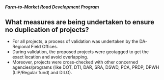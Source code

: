 ##### Farm-to-Market Road Development Program

## What measures are being undertaken to ensure no duplication of projects?


 - For all projects, a process of validation was undertaken by the DA-Regional Field Offices. 
 - During validation, the proposed projects were geotagged to get the exact location and avoid overlapping. 
 - Moreover, projects were cross-checked with other concerned agencies/programs (like DOT, DTI, DAR, SRA, DSWD, PCA, PRDP, DPWH (LIP/Regular fund) and DILG).
